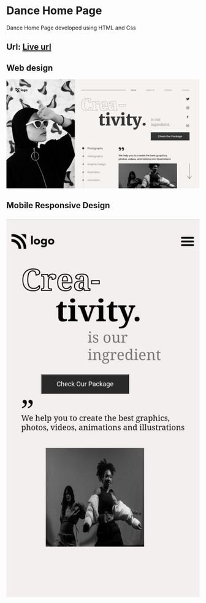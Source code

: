 
# Dance Home Page

Dance Home Page developed using HTML and Css

## Url: [Live url](https://14-dance-page.netlify.app/)

## Web design

![Web Design](./images/14.png)



## Mobile Responsive Design

![Mobile Design](./Images/14.mobile.jpeg)